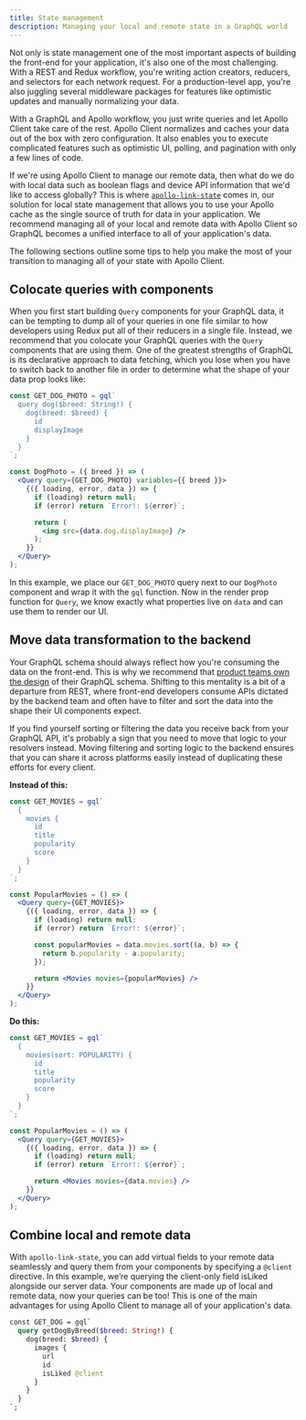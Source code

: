 ```yaml
---
title: State management
description: Managing your local and remote state in a GraphQL world
---
```


Not only is state management one of the most important aspects of building the front-end for your application, it's also one of the most challenging. With a REST and Redux workflow, you're writing action creators, reducers, and selectors for each network request. For a production-level app, you're also juggling several middleware packages for features like optimistic updates and manually normalizing your data.

With a GraphQL and Apollo workflow, you just write queries and let Apollo Client take care of the rest. Apollo Client normalizes and caches your data out of the box with zero configuration. It also enables you to execute complicated features such as optimistic UI, polling, and pagination with only a few lines of code.

If we're using Apollo Client to manage our remote data, then what do we do with local data such as boolean flags and device API information that we'd like to access globally? This is where [`apollo-link-state`](/docs/react/essentials/local-state.html) comes in, our solution for local state management that allows you to use your Apollo cache as the single source of truth for data in your application. We recommend managing all of your local and remote data with Apollo Client so GraphQL becomes a unified interface to all of your application's data.

The following sections outline some tips to help you make the most of your transition to managing all of your state with Apollo Client.

<h2 id="colocate">Colocate queries with components</h2>

When you first start building `Query` components for your GraphQL data, it can be tempting to dump all of your queries in one file similar to how developers using Redux put all of their reducers in a single file. Instead, we recommend that you colocate your GraphQL queries with the `Query` components that are using them. One of the greatest strengths of GraphQL is its declarative approach to data fetching, which you lose when you have to switch back to another file in order to determine what the shape of your data prop looks like:

```jsx
const GET_DOG_PHOTO = gql`
  query dog($breed: String!) {
    dog(breed: $breed) {
      id
      displayImage
    }
  }
`;

const DogPhoto = ({ breed }) => (
  <Query query={GET_DOG_PHOTO} variables={{ breed }}>
    {({ loading, error, data }) => {
      if (loading) return null;
      if (error) return `Error!: ${error}`;

      return (
        <img src={data.dog.displayImage} />
      );
    }}
  </Query>
);
```

In this example, we place our `GET_DOG_PHOTO` query next to our `DogPhoto` component and wrap it with the `gql` function. Now in the render prop function for `Query`, we know exactly what properties live on `data` and can use them to render our UI.

<h2 id="data-transformation">Move data transformation to the backend</h2>

Your GraphQL schema should always reflect how you're consuming the data on the front-end. This is why we recommend that [product teams own the design](../fundamentals/tips.html#schema) of their GraphQL schema. Shifting to this mentality is a bit of a departure from REST, where front-end developers consume APIs dictated by the backend team and often have to filter and sort the data into the shape their UI components expect.

If you find yourself sorting or filtering the data you receive back from your GraphQL API, it's probably a sign that you need to move that logic to your resolvers instead. Moving filtering and sorting logic to the backend ensures that you can share it across platforms easily instead of duplicating these efforts for every client.

**Instead of this:**
```jsx
const GET_MOVIES = gql`
  {
    movies {
      id
      title
      popularity
      score
    }
  }
`;

const PopularMovies = () => (
  <Query query={GET_MOVIES}>
    {({ loading, error, data }) => {
      if (loading) return null;
      if (error) return `Error!: ${error}`;

      const popularMovies = data.movies.sort((a, b) => {
        return b.popularity - a.popularity;
      });

      return <Movies movies={popularMovies} />
    }}
  </Query>
);
```

**Do this:**

```jsx
const GET_MOVIES = gql`
  {
    movies(sort: POPULARITY) {
      id
      title
      popularity
      score
    }
  }
`;

const PopularMovies = () => (
  <Query query={GET_MOVIES}>
    {({ loading, error, data }) => {
      if (loading) return null;
      if (error) return `Error!: ${error}`;

      return <Movies movies={data.movies} />
    }}
  </Query>
);
```

<h2 id="combine-data">Combine local and remote data</h2>

With `apollo-link-state`, you can add virtual fields to your remote data seamlessly and query them from your components by specifying a `@client` directive. In this example, we’re querying the client-only field isLiked alongside our server data. Your components are made up of local and remote data, now your queries can be too! This is one of the main advantages for using Apollo Client to manage all of your application's data.

```graphql
const GET_DOG = gql`
  query getDogByBreed($breed: String!) {
    dog(breed: $breed) {
      images {
        url
        id
        isLiked @client
      }
    }
  }
`;
```